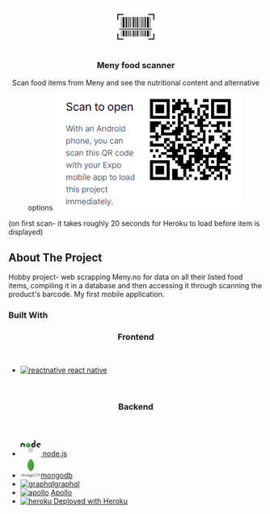 <!-- PROJECT LOGO -->
<p align="center">
  <a href="https://github.com/github_username/repo_name">
    <img src="front-end\app\assets\scannerIcon.png" alt="Logo" width="80" height="80">
  </a>
  <h3 align="center">Meny food scanner</h3>
  <p align="center">
Scan food items from Meny and see the nutritional content and alternative options 
    <img src="front-end\app\assets\expo-QR-code.png" alt="expo-QR-code">
  </p>
    <p>(on first scan- it takes roughly 20 seconds for Heroku to load before item is displayed)</p>
</p>

<!-- ABOUT THE PROJECT -->

## About The Project

Hobby project- web scrapping Meny.no for data on all their listed food items, compiling it in a database and then accessing it through scanning the product's barcode. My first mobile application.

### Built With

 <h3 align="center">Frontend</h3>
<br />

- <a href="https://reactnative.dev/" target="_blank"> <img src="https://reactnative.dev/img/header_logo.svg" alt="reactnative" width="40" height="40"/> </a>[react native](www.reactnative.com)
<br />
<h3 align="center">Backend</h3>
 <br />

- <a href="https://nodejs.org" target="_blank"> <img src="https://raw.githubusercontent.com/devicons/devicon/master/icons/nodejs/nodejs-original-wordmark.svg" alt="nodejs" width="40" height="40"/> </a>[node.js](https://nodejs.org)
- <a href="https://www.mongodb.com/" target="_blank"> <img src="https://raw.githubusercontent.com/devicons/devicon/master/icons/mongodb/mongodb-original-wordmark.svg" alt="mongodb" width="40" height="40"/></a>[mongodb](https://www.mongodb.com/)
- <a href="https://graphql.org" target="_blank"> <img src="https://www.vectorlogo.zone/logos/graphql/graphql-icon.svg" alt="graphql" width="40" height="40"/></a>[graphql](https://graphql.org)
- <a href="https://www.apollographql.com/" target="_blank"><img src="https://www.vectorlogo.zone/logos/apollographql/apollographql-icon.svg" alt="apollo" width="40" height="40"/></a> [Apollo](https://www.apollographql.com/)
- </a> <a href="https://heroku.com" target="_blank"> <img src="https://www.vectorlogo.zone/logos/heroku/heroku-icon.svg" alt="heroku" width="40" height="40"/> </a>[Deployed with Heroku](https://heroku.com)

